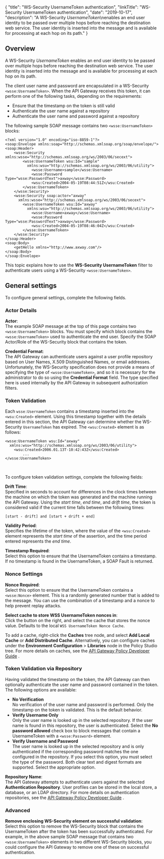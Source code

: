 {
"title": "WS-Security UsernameToken authentication",
"linkTitle": "WS-Security UsernameToken authentication",
"date": "2019-10-17",
"description": "A WS-Security *UsernameToken*\\nenables an end user identity to be passed over multiple hops before reaching the destination web service. The user identity is inserted into the message and is available for processing at each hop on its path."
}
﻿
<div id="p_authn_ws_user_over">

Overview
--------

A WS-Security *UsernameToken*
enables an end user identity to be passed over multiple hops before reaching the destination web service. The user identity is inserted into the message and is available for processing at each hop on its path.

The client user name and password are encapsulated in a WS-Security `<wsse:UsernameToken>`. When the API Gateway receives this token, it can perform one of the following tasks, depending on the requirements:

-   Ensure that the timestamp on the token is still valid
-   Authenticate the user name against a repository
-   Authenticate the user name and password against a repository

The following sample SOAP message contains two `<wsse:UsernameToken>`
blocks:

``` {space="preserve"}
<?xml version="1.0" encoding="iso-8859-1"?>
<soap:Envelope xmlns:soap="http://schemas.xmlsoap.org/soap/envelope/">
<soap:Header>
    <wsse:Security xmlns:wsse="http://schemas.xmlsoap.org/ws/2003/06/secext">
        <wsse:UsernameToken wsu:Id="sample"
          xmlns:wsu="http://schemas.xmlsoap.org/ws/2003/06/utility">
            <wsse:Username>sample</wsse:Username>
            <wsse:Password Type="wsse:PasswordText">axway</wsse:Password>
            <wsu:Created>2004-05-19T08:44:51Z</wsu:Created>
        </wsse:UsernameToken>
    </wsse:Security>
    <wsse:Security soap:actor="axway"
      xmlns:wsse="http://schemas.xmlsoap.org/ws/2003/06/secext">
        <wsse:UsernameToken wsu:Id="axway"
          xmlns:wsu="http://schemas.xmlsoap.org/ws/2003/06/utility">
            <wsse:Username>axway</wsse:Username>
            <wsse:Password Type="wsse:PasswordText">axway</wsse:Password>
            <wsu:Created>2004-05-19T08:46:04Z</wsu:Created>
        </wsse:UsernameToken>
    </wsse:Security>
</soap:Header>
<soap:Body>
    <getHello xmlns="http://www.axway.com"/>
</soap:Body>
</soap:Envelope>
```

This topic explains how to use the **WS-Security UsernameToken** filter to authenticate users using a WS-Security `<wsse:UsernameToken>`.

</div>

<div id="p_authn_ws_user_conf_general">

General settings
----------------

To configure general settings, complete the following fields.

<div id="p_authn_ws_user_conf_actor">

### Actor Details

**Actor**:\
The example SOAP message at the top of this page contains two `<wsse:UsernameToken>`
blocks. You must specify which block contains the `<wsse:UsernameToken>`
used to authenticate the end user. Specify the SOAP Actor/Role of the WS-Security block that contains the token.

**Credential Format**:\
The API Gateway can authenticate users against a user profile repository based on User Names, X.509 Distinguished Names, or email addresses. Unfortunately, the WS-Security specification does not provide a means of specifying the type of `<wsse:UsernameToken>`, and so it is necessary for the administrator to do so using the **Credential Format**
field. The type specified here is used internally by the API Gateway in subsequent authorization filters.

</div>

<div id="p_authn_ws_user_conf_token">

### Token Validation

Each `wsse:UsernameToken`
contains a timestamp inserted into the `<wsu:Created>`
element. Using this timestamp together with the details entered in this section, the API Gateway can determine whether the WS-Security `UsernameToken`
has expired. The `<wsu:Created>`
element is as follows:

``` {space="preserve"}
<wsse:UsernameToken wsu:Id="axway"
  xmlns:wsu="http://schemas.xmlsoap.org/ws/2003/06/utility">
    <wsu:Created>2006.01.13T-10:42:43Z</wsu:Created>
        ...
</wsse:UsernameToken>
```

 

To configure token validation settings, complete the following fields:

**Drift Time**:\
Specified in seconds to account for differences in the clock times between the machine on which the token was generated and the machine running the API Gateway. Using the *start time*, *end time*, and *drift time*, the token is considered valid if the current time falls between the following times:

    [start - drift] and [start + drift + end]

**Validity Period**:\
Specifies the lifetime of the token, where the value of the `<wsu:Created>`
element represents the *start time*
of the assertion, and the time period entered represents the *end time*.

**Timestamp Required**:\
Select this option to ensure that the UsernameToken contains a timestamp. If no timestamp is found in the UsernameToken, a SOAP Fault is returned.

</div>

<div id="p_authn_ws_user_conf_nonce">

### Nonce Settings

**Nonce Required**:\
Select this option to ensure that the UsernameToken contains a `<wsse:Nonce>`
element. This is a randomly generated number that is added to the message. You can use the combination of a timestamp and a nonce to help prevent replay attacks.

**Select cache to store WSS UsernameToken nonces in**:\
Click the button on the right, and select the cache that stores the nonce value. Defaults to the local `WSS UsernameToken Nonce Cache`.

To add a cache, right-click the **Caches**
tree node, and select **Add Local Cache**
or **Add Distributed Cache**. Alternatively, you can configure caches under the **Environment Configuration** > **Libraries**
node in the Policy Studio tree. For more details on caches, see the
[API Gateway Policy Developer Guide](/bundle/APIGateway_77_PolicyDevGuide_allOS_en_HTML5/)
.

</div>

<div id="p_authn_ws_user_conf_repository">

### Token Validation via Repository

Having validated the timestamp on the token, the API Gateway can then optionally authenticate the user name and password contained in the token. The following options are available:

-   **No Verification**\
    No verification of the user name and password is performed. Only the timestamp on the token is validated. This is the default behavior.
-   **Verify Username Only**\
    Only the user name is looked up in the selected repository. If the user name is found in this repository, the user is authenticated. Select the **No password allowed**
    check box to block messages that contain a UsernameToken with a `<wsse:Password>`
    element.
-   **Verify Username and Password**\
    The user name is looked up in the selected repository and is only authenticated if the corresponding password matches the one configured in the repository. If you select this option, you must select the type of the password. Both clear text and digest formats are supported. Select the appropriate option.

**Repository Name**:\
The API Gateway attempts to authenticate users against the selected **Authentication Repository**. User profiles can be stored in the local store, a database, or an LDAP directory. For more details on authentication repositories, see the
[API Gateway Policy Developer Guide](/bundle/APIGateway_77_PolicyDevGuide_allOS_en_HTML5/)
.

</div>

<div id="p_authn_ws_user_conf_adv">

### Advanced

**Remove enclosing WS-Security element on successful validation**:\
Select this option to remove the WS-Security block that contains the UsernameToken after the token has been successfully authenticated. For example, in the above sample SOAP message that contains two `<wsse:UsernameToken>`
elements in two different WS-Security blocks, you could configure the API Gateway to remove one of these on successful authentication.

</div>

</div>
